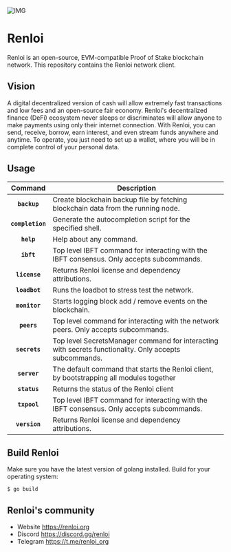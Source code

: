 ![IMG](https://user-images.githubusercontent.com/96906027/147944368-66d18a6e-81cc-4c05-b26b-5c1872c60a16.png)
# Renloi
Renloi is an open-source, EVM-compatible Proof of Stake blockchain network.
This repository contains the Renloi network client.
## Vision
A digital decentralized version of cash will allow extremely fast transactions and low fees and an open-source fair economy. Renloi's decentralized finance (DeFi) ecosystem never sleeps or discriminates will allow anyone to make payments using only their internet connection. With Renloi, you can send, receive, borrow, earn interest, and even stream funds anywhere and anytime. To operate, you just need to set up a wallet, where you will be in complete control of your personal data.

## Usage

|    Command    | Description                                                                                                                                                                                                                                                                                                                                                                                                                                                                                                                                          |
| :-----------: | ---------------------------------------------------------------------------------------------------------------------------------------------------------------------------------------------------------------------------------------------------------------------------------------------------------------------------------------------------------------------------------------------------------------------------------------------------------------------------------------------------------------------------------------------------- |
| **`backup`**   | Create blockchain backup file by fetching blockchain data from the running node. 
| **`completion`**    | Generate the autocompletion script for the specified shell.                                                                                   |
| **`help`**   | Help about any command.                                                                                                                              |
| **`ibft`**    | Top level IBFT command for interacting with the IBFT consensus. Only accepts subcommands.                                                           |
| **`license`**   | Returns Renloi license and dependency attributions.                                                                                               |
| **`loadbot`**     | Runs the loadbot to stress test the network.                                                                                                    |
| **`monitor`**   | Starts logging block add / remove events on the blockchain.                                                                                       |
|  **`peers`**   | Top level command for interacting with the network peers. Only accepts subcommands.                                                                |
| **`secrets`**   | Top level SecretsManager command for interacting with secrets functionality. Only accepts subcommands.                                            |
|  **`server`**    | The default command that starts the Renloi client, by bootstrapping all modules together                                                         |
|  **`status`**   | Returns the status of the Renloi client                                                                                                           |
|   **`txpool`**    | Top level IBFT command for interacting with the IBFT consensus. Only accepts subcommands.                                                       |
|  **`version`**   | Returns Renloi license and dependency attributions.                                                                                              |                                                                                                                                                                       |
## Build Renloi
Make sure you have the latest version of golang installed.
Build for your operating system:

`$ go build`

## Renloi's community
* Website https://renloi.org
* Discord https://discord.gg/renloi
* Telegram https://t.me/renloi_org



